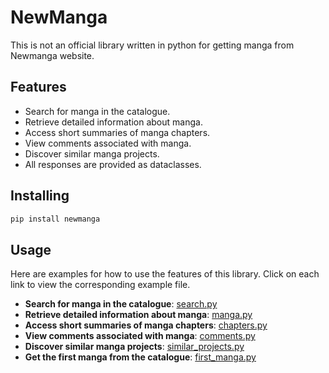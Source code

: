 
# NewManga
This is not an official library written in python for getting manga from Newmanga website.



## Features
- Search for manga in the catalogue.
- Retrieve detailed information about manga.
- Access short summaries of manga chapters.
- View comments associated with manga.
- Discover similar manga projects.
- All responses are provided as dataclasses.

## Installing
```bash
pip install newmanga
```

## Usage

Here are examples for how to use the features of this library. Click on each link to view the corresponding example file.

- **Search for manga in the catalogue**: [search.py](examples/search.py)
- **Retrieve detailed information about manga**: [manga.py](examples/manga.py)
- **Access short summaries of manga chapters**: [chapters.py](examples/chapters.py)
- **View comments associated with manga**: [comments.py](examples/comments.py)
- **Discover similar manga projects**: [similar_projects.py](examples/similar_projects.py)
- **Get the first manga from the catalogue**: [first_manga.py](examples/first_manga.py)

```
